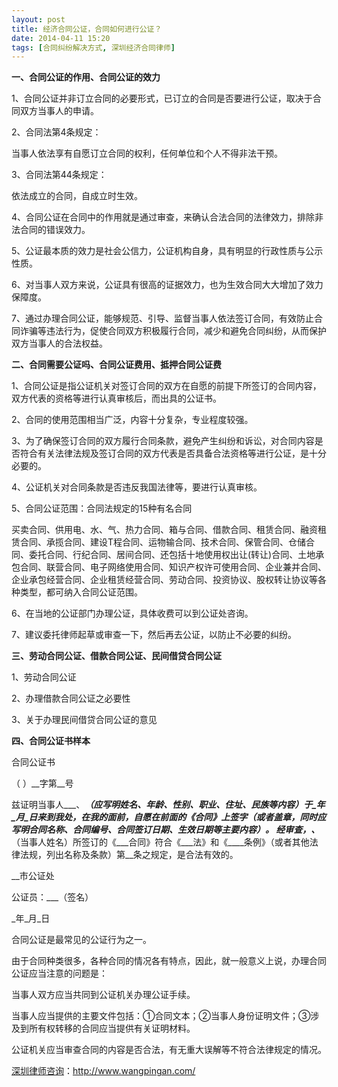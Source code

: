 ```yaml
---
layout: post
title: 经济合同公证，合同如何进行公证？
date: 2014-04-11 15:20
tags: [合同纠纷解决方式, 深圳经济合同律师]
---
```

<strong>一、合同公证的作用、合同公证的效力</strong>

1、合同公证并非订立合同的必要形式，已订立的合同是否要进行公证，取决于合同双方当事人的申请。

2、合同法第4条规定：

当事人依法享有自愿订立合同的权利，任何单位和个人不得非法干预。

3、合同法第44条规定：

依法成立的合同，自成立时生效。

4、合同公证在合同中的作用就是通过审查，来确认合法合同的法律效力，排除非法合同的错误效力。

5、公证最本质的效力是社会公信力，公证机构自身，具有明显的行政性质与公示性质。

6、对当事人双方来说，公证具有很高的证据效力，也为生效合同大大增加了效力保障度。

7、通过办理合同公证，能够规范、引导、监督当事人依法签订合同，有效防止合同诈骗等违法行为，促使合同双方积极履行合同，减少和避免合同纠纷，从而保护双方当事人的合法权益。

<strong>二、合同需要公证吗、合同公证费用、抵押合同公证费</strong>

1、合同公证是指公证机关对签订合同的双方在自愿的前提下所签订的合同内容，双方代表的资格等进行认真审核后，而出具的公证书。

2、合同的使用范围相当广泛，内容十分复杂，专业程度较强。

3、为了确保签订合同的双方履行合同条款，避免产生纠纷和诉讼，对合同内容是否符合有关法律法规及签订合同的双方代表是否具备合法资格等进行公证，是十分必要的。

4、公证机关对合同条款是否违反我国法律等，要进行认真审核。

5、合同公证范围：合同法规定的15种有名合同

买卖合同、供用电、水、气、热力合同、箱与合同、借款合同、租赁合同、融资租赁合同、承揽合同、建设T程合同、运物输合同、技术合同、保管合同、仓储合同、委托合同、行纪合同、居间合同、还包括十地使用权出让(转让)合同、土地承包合同、联营合同、电子网络使用合同、知识产权许可使用合同、企业兼并合同、企业承包经营合同、企业租赁经营合同、劳动合同、投资协议、股权转让协议等各种类型，都可纳入合同公证范围。

6、在当地的公证部门办理公证，具体收费可以到公证处咨询。

7、建议委托律师起草或审查一下，然后再去公证，以防止不必要的纠纷。

<strong>三、劳动合同公证、借款合同公证、民间借贷合同公证</strong>

1、劳动合同公证

2、办理借款合同公证之必要性

3、关于办理民间借贷合同公证的意见

<strong>四、合同公证书样本</strong>

合同公证书

（ ）__字第__号

兹证明当事人___、___（应写明姓名、年龄、性别、职业、住址、民族等内容）于_年_月_日来到我处，在我的面前，自愿在前面的《___合同》上签字（或者盖章，同时应写明合同名称、合同编号、合同签订日期、生效日期等主要内容）。
经审查，___、___（当事人姓名）所签订的《___合同》符合《___法》和《____条例》（或者其他法律法规，列出名称及条款）第__条之规定，是合法有效的。

__市公证处

公证员：___（签名）

_年_月_日

合同公证是最常见的公证行为之一。

由于合同种类很多，各种合同的情况各有特点，因此，就一般意义上说，办理合同公证应当注意的问题是：

当事人双方应当共同到公证机关办理公证手续。

当事人应当提供的主要文件包括：①合同文本；②当事人身份证明文件；③涉及到所有权转移的合同应当提供有关证明材料。

公证机关应当审查合同的内容是否合法，有无重大误解等不符合法律规定的情况。

<a href="http://www.wangpingan.com/">深圳律师咨询</a>：<a href="http://www.wangpingan.com/">http://www.wangpingan.com/</a>

